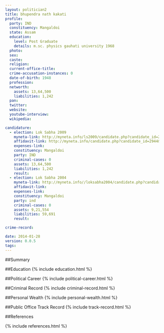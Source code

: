 ```yaml
---
layout: politician2
title: bhupendra nath kakati
profile: 
  party: IND
  constituency: Mangaldoi
  state: Assam
  education: 
    level: Post Graduate
    details: m.sc. physics gauhati university 1968
  photo: 
  sex: 
  caste: 
  religion: 
  current-office-title: 
  crime-accusation-instances: 0
  date-of-birth: 1948
  profession: 
  networth: 
    assets: 13,64,500
    liabilities: 1,242
  pan: 
  twitter: 
  website: 
  youtube-interview: 
  wikipedia: 

candidature: 
  - election: Lok Sabha 2009
    myneta-link: http://myneta.info/ls2009/candidate.php?candidate_id=2944
    affidavit-link: http://myneta.info/candidate.php?candidate_id=2944&scan=original
    expenses-link: 
    constituency: Mangaldoi 
    party: IND
    criminal-cases: 0
    assets: 13,64,500
    liabilities: 1,242
    result:  
  - election: Lok Sabha 2004
    myneta-link: http://myneta.info//loksabha2004/candidate.php?candidate_id=395
    affidavit-link: 
    expenses-link: 
    constituency: Mangaldoi 
    party: ind
    criminal-cases: 0
    assets: 9,21,554
    liabilities: 59,691
    result:  

crime-record: 

date: 2014-01-28
version: 0.0.5
tags: 
---
```

##Summary


##Education
{% include education.html %}


##Political Career
{% include political-career.html %}


##Criminal Record
{% include criminal-record.html %}


##Personal Wealth
{% include personal-wealth.html %}


##Public Office Track Record
{% include track-record.html %}


##References


{% include references.html %}